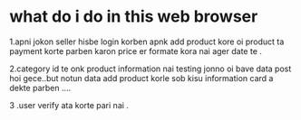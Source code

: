 # what do i do in this web browser

1.apni jokon seller hisbe login korben apnk add product kore oi product ta payment korte parben karon price er formate kora nai ager date te .

2.category id te onk product information nai testing jonno oi bave data post hoi gece..but notun data add product korle sob kisu information card a dekte parben ....

3 .user verify ata korte pari nai .
